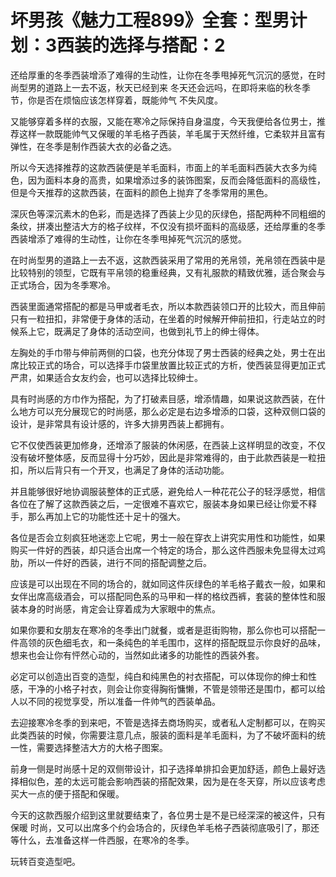 # 坏男孩《魅力工程899》全套：型男计划：3西装的选择与搭配：2

还给厚重的冬季西装增添了难得的生动性，让你在冬季甩掉死气沉沉的感觉，在时尚型男的道路上一去不返，秋天已经到来 冬天还会远吗，在即将来临的秋冬季节，你是否在烦恼应该怎样穿着，既能帅气 不失风度。

又能够穿着多样的衣服，又能在寒冷之际保持自身温度，今天我便给各位男士，推荐这样一款既能帅气又保暖的羊毛格子西装，羊毛属于天然纤维，它柔软并且富有弹性，在冬季是制作西装大衣的必备之选。

所以今天选择推荐的这款西装便是羊毛面料，市面上的羊毛面料西装大衣多为纯色，因为面料本身的高贵，如果增添过多的装饰图案，反而会降低面料的高级性，但是今天推荐的这款西装，在面料的颜色上抛弃了冬季常用的黑色。

深灰色等深沉素木的色彩，而是选择了西装上少见的灰绿色，搭配两种不同粗细的条纹，拼凑出整洁大方的格子纹样，不仅没有损坏面料的高级感，还给厚重的冬季西装增添了难得的生动性，让你在冬季甩掉死气沉沉的感觉。

在时尚型男的道路上一去不返，这款西装采用了常用的羌帛领，羌帛领在西装中是比较特别的领型，它既有平帛领的稳重经典，又有礼服款的精致优雅，适合聚会与正式场合，因为冬季寒冷。

西装里面通常搭配的都是马甲或者毛衣，所以本款西装领口开的比较大，而且伸前只有一粒扭扣，非常便于身体的活动，在坐着的时候解开伸前扭扣，行走站立的时候系上它，既满足了身体的活动空间，也做到礼节上的绅士得体。

左胸处的手巾带与伸前两侧的口袋，也充分体现了男士西装的经典之处，男士在出席比较正式的场合，可以选择手巾袋里放置比较正式的方析，使西装显得更加正式严肃，如果适合女友约会，也可以选择比较绅士。

具有时尚感的方巾作为搭配，为了打破素目感，增添情趣，如果说这款西装，在什么地方可以充分展现它的时尚感，那么必定是右边多增添的口袋，这种双侧口袋的设计，是非常具有设计感的，许多大排男西装上都拥有。

它不仅使西装更加修身，还增添了服装的休闲感，在西装上这样明显的改变，不仅没有破坏整体感，反而显得十分巧妙，因此是非常难得的，由于此款西装是一粒扭扣，所以后背只有一个开叉，也满足了身体的活动功能。

并且能够很好地协调服装整体的正式感，避免给人一种花花公子的轻浮感觉，相信各位在了解了这款西装之后，一定很难不喜欢它，服装本身如果已经让你爱不释手，那么再加上它的功能性还十足十的强大。

各位是否会立刻疯狂地迷恋上它呢，男士一般在穿衣上讲究实用性和功能性，如果购买一件好的西装，却只适合出席一个特定的场合，那么这件西服未免显得太过鸡肋，所以一件好的西装，进行不同的搭配调整之后。

应该是可以出现在不同的场合的，就如同这件灰绿色的羊毛格子戴衣一般，如果和女伴出席高级酒会，可以搭配同色系的马甲和一样的格纹西裤，套装的整体性和服装本身的时尚感，肯定会让穿着成为大家眼中的焦点。

如果你要和女朋友在寒冷的冬季出门就餐，或者是逛街购物，那么你也可以搭配一件高领的灰色细毛衣，和一条纯色的羊毛围巾，这样的搭配既显示你良好的品味，想来也会让你有怦然心动的，当然如此诸多的功能性的西装外套。

必定可以创造出百变的造型，纯白和纯黑色的衬衣搭配，可以体现你的绅士和性感，干净的小格子衬衣，则会让你变得胸衔慵懒，不管是领带还是围巾，都可以给人以不同的视觉享受，所以准备一件帅气的西装单品。

去迎接寒冷冬季的到来吧，不管是选择去商场购买，或者私人定制都可以，在购买此类西装的时候，你需要注意几点，服装的面料是羊毛面料，为了不破坏面料的统一性，需要选择整洁大方的大格子图案。

前身一侧是时尚感十足的双侧带设计，扣子选择单排扣会更加舒适，颜色上最好选择相似色，差的太远可能会影响西装的搭配效果，因为是在冬天穿，所以应该考虑买大一点的便于搭配和保暖。

今天的这款西服介绍到这里就要结束了，各位男士是不是已经深深的被这件，只有保暖 时尚，又可以出席多个约会场合的，灰绿色羊毛格子西装彻底吸引了，那还等什么，去准备这样一件西服，在寒冷的冬季。

玩转百变造型吧。